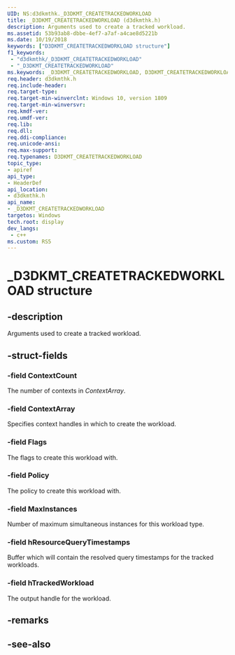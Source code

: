 ```yaml
---
UID: NS:d3dkmthk._D3DKMT_CREATETRACKEDWORKLOAD
title: _D3DKMT_CREATETRACKEDWORKLOAD (d3dkmthk.h)
description: Arguments used to create a tracked workload.
ms.assetid: 53b93ab8-dbbe-4ef7-a7af-a4cae8d5221b
ms.date: 10/19/2018
keywords: ["D3DKMT_CREATETRACKEDWORKLOAD structure"]
f1_keywords:
 - "d3dkmthk/_D3DKMT_CREATETRACKEDWORKLOAD"
 - "_D3DKMT_CREATETRACKEDWORKLOAD"
ms.keywords: _D3DKMT_CREATETRACKEDWORKLOAD, D3DKMT_CREATETRACKEDWORKLOAD, 
req.header: d3dkmthk.h
req.include-header:
req.target-type:
req.target-min-winverclnt: Windows 10, version 1809
req.target-min-winversvr:
req.kmdf-ver:
req.umdf-ver:
req.lib:
req.dll:
req.ddi-compliance:
req.unicode-ansi:
req.max-support:
req.typenames: D3DKMT_CREATETRACKEDWORKLOAD
topic_type: 
- apiref
api_type: 
- HeaderDef
api_location: 
- d3dkmthk.h
api_name: 
- _D3DKMT_CREATETRACKEDWORKLOAD
targetos: Windows
tech.root: display
dev_langs:
 - c++
ms.custom: RS5
---
```


# _D3DKMT_CREATETRACKEDWORKLOAD structure

## -description

Arguments used to create a tracked workload.

## -struct-fields

### -field ContextCount

The number of contexts in *ContextArray*.

### -field ContextArray

Specifies context handles in which to create the workload.

### -field Flags

The flags to create this workload with.

### -field Policy

The policy to create this workload with.

### -field MaxInstances

Number of maximum simultaneous instances for this workload type.

### -field hResourceQueryTimestamps

Buffer which will contain the resolved query timestamps for the tracked workloads.

### -field hTrackedWorkload
 
The output handle for the workload.

## -remarks

## -see-also
